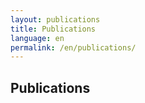 ```yaml
---
layout: publications
title: Publications
language: en
permalink: /en/publications/
---
```


## Publications
